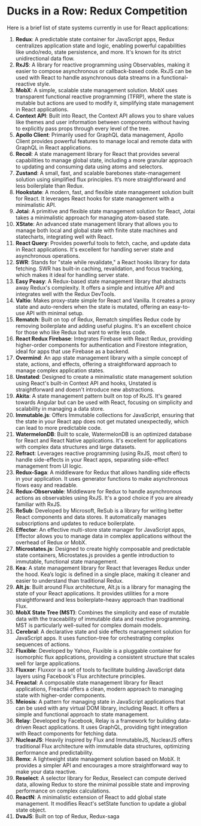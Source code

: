 # Ducks in a Row: Redux Competition

Here is a brief list of state systems currently in use for React applications:

1. __Redux__:  A predictable state container for JavaScript apps, Redux centralizes application state and logic, enabling powerful capabilities like undo/redo, state persistence, and more. It's known for its strict unidirectional data flow.
2. __RxJS__:  A library for reactive programming using Observables, making it easier to compose asynchronous or callback-based code. RxJS can be used with React to handle asynchronous data streams in a functional-reactive style.
3. __MobX__:  A simple, scalable state management solution. MobX uses transparent functional reactive programming (TFRP), where the state is mutable but actions are used to modify it, simplifying state management in React applications.
4. __Context API__:  Built into React, the Context API allows you to share values like themes and user information between components without having to explicitly pass props through every level of the tree.
5. __Apollo Client__:  Primarily used for GraphQL data management, Apollo Client provides powerful features to manage local and remote data with GraphQL in React applications.
6. __Recoil__:  A state management library for React that provides several capabilities to manage global state, including a more granular approach to updating and consuming data using atoms and selectors.
7. __Zustand__:  A small, fast, and scalable barebones state-management solution using simplified flux principles. It’s more straightforward and less boilerplate than Redux.
8. __Hookstate__:  A modern, fast, and flexible state management solution built for React. It leverages React hooks for state management with a minimalistic API.
9. __Jotai__:  A primitive and flexible state management solution for React, Jotai takes a minimalistic approach for managing atom-based state.
10. __XState__:  An advanced state management library that allows you to manage both local and global state with finite state machines and statecharts, integrating well with React.
11. __React Query__:  Provides powerful tools to fetch, cache, and update data in React applications. It's excellent for handling server state and asynchronous operations.
12. __SWR__:  Stands for "stale while revalidate," a React hooks library for data fetching. SWR has built-in caching, revalidation, and focus tracking, which makes it ideal for handling server state.
13. __Easy Peasy__:  A Redux-based state management library that abstracts away Redux's complexity. It offers a simple and intuitive API and integrates well with the Redux DevTools.
14. __Valtio__:  Makes proxy-state simple for React and Vanilla. It creates a proxy state and auto-renders when the state is mutated, offering an easy-to-use API with minimal setup.
15. __Rematch__:  Built on top of Redux, Rematch simplifies Redux code by removing boilerplate and adding useful plugins. It's an excellent choice for those who like Redux but want to write less code.
16. __React Redux Firebase__:  Integrates Firebase with React Redux, providing higher-order components for authentication and Firestore integration, ideal for apps that use Firebase as a backend.
17. __Overmind__:  An app state management library with a simple concept of state, actions, and effects, offering a straightforward approach to manage complex application states.
18. __Unstated__:  Designed to create a minimalistic state management solution using React's built-in Context API and hooks, Unstated is straightforward and doesn't introduce new abstractions.
19. __Akita__:  A state management pattern built on top of RxJS. It's geared towards Angular but can be used with React, focusing on simplicity and scalability in managing a data store.
20. __Immutable.js__:  Offers Immutable collections for JavaScript, ensuring that the state in your React app does not get mutated unexpectedly, which can lead to more predictable code.
21. __WatermelonDB__:  Built to scale, WatermelonDB is an optimized database for React and React Native applications. It's excellent for applications with complex data structures and large datasets.
22. __Refract__:  Leverages reactive programming (using RxJS, most often) to handle side-effects in your React apps, separating side-effect management from UI logic.
23. __Redux-Saga__:  A middleware for Redux that allows handling side effects in your application. It uses generator functions to make asynchronous flows easy and readable.
24. __Redux-Observable__:  Middleware for Redux to handle asynchronous actions as observables using RxJS. It's a good choice if you are already familiar with RxJS.
25. __ReSub__:  Developed by Microsoft, ReSub is a library for writing better React components and data stores. It automatically manages subscriptions and updates to reduce boilerplate.
26. __Effector__:  An effective multi-store state manager for JavaScript apps, Effector allows you to manage data in complex applications without the overhead of Redux or MobX.
27. __Microstates.js__:  Designed to create highly composable and predictable state containers, Microstates.js provides a gentle introduction to immutable, functional state management.
28. __Kea__:  A state management library for React that leverages Redux under the hood. Kea’s logic is defined in a single place, making it cleaner and easier to understand than traditional Redux.
29. __Alt.js__:  Built around Flux architecture, Alt.js is a library for managing the state of your React applications. It provides utilities for a more straightforward and less boilerplate-heavy approach than traditional Flux.
30. __MobX State Tree (MST)__:  Combines the simplicity and ease of mutable data with the traceability of immutable data and reactive programming. MST is particularly well-suited for complex domain models.
31. __Cerebral__:  A declarative state and side effects management solution for JavaScript apps. It uses function-tree for orchestrating complex sequences of actions.
32. __Fluxible__:  Developed by Yahoo, Fluxible is a pluggable container for isomorphic flux applications, providing a consistent structure that scales well for large applications.
33. __Fluxxor__:  Fluxxor is a set of tools to facilitate building JavaScript data layers using Facebook's Flux architecture principles.
34. __Freactal__:  A composable state management library for React applications, Freactal offers a clean, modern approach to managing state with higher-order components.
35. __Meiosis__:  A pattern for managing state in JavaScript applications that can be used with any virtual DOM library, including React. It offers a simple and functional approach to state management.
36. __Relay__:  Developed by Facebook, Relay is a framework for building data-driven React applications. It uses GraphQL, providing tight integration with React components for fetching data.
37. __NuclearJS__:  Heavily inspired by Flux and ImmutableJS, NuclearJS offers traditional Flux architecture with immutable data structures, optimizing performance and predictability.
38. __Remx__:  A lightweight state management solution based on MobX. It provides a simpler API and encourages a more straightforward way to make your data reactive.
39. __Reselect__:  A selector library for Redux, Reselect can compute derived data, allowing Redux to store the minimal possible state and improving performance on complex calculations.
40. __ReactN__:  A minimalistic extension of React to add global state management. It modifies React's setState function to update a global state object.
41. __DvaJS__:  Built on top of Redux, Redux-saga